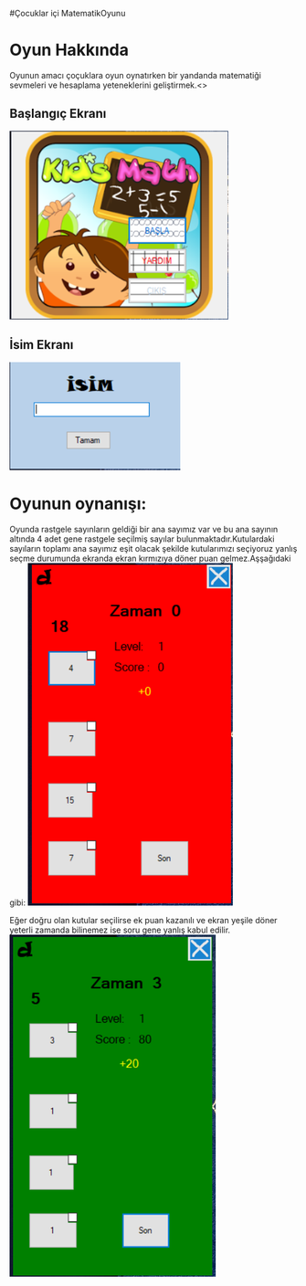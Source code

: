 #Çocuklar içi MatematikOyunu
<h1>Oyun Hakkında</h1>
  Oyunun amacı çoçuklara oyun oynatırken bir yandanda matematiği sevmeleri ve hesaplama yeteneklerini geliştirmek.<>
<h2>Başlangıç Ekranı</h2>
<img src="images/Ekran Alıntısı.PNG" alt="ekran-alıntısı" >
<h2>İsim Ekranı</h2>
<img src="images/Ekran Alıntısı2.PNG" alt="ekran-alıntısı" >

<h1>Oyunun oynanışı:</h1>
Oyunda rastgele sayınların geldiği bir ana sayımız var ve bu ana sayının altında 4 adet gene rastgele seçilmiş sayılar bulunmaktadır.Kutulardaki sayıların toplamı ana sayımız eşit olacak şekilde kutularımızı seçiyoruz yanlış seçme durumunda ekranda ekran kırmızıya döner puan gelmez.Aşşağıdaki gibi:
<img src="images/Ekran Alıntısı3.PNG" alt="ekran-alıntısı" >

Eğer doğru olan kutular seçilirse ek puan kazanılı ve ekran yeşile döner yeterli zamanda bilinemez ise soru gene yanlış kabul edilir.
<img src="images/Ekran Alıntısı4.PNG" alt="ekran-alıntısı" >
